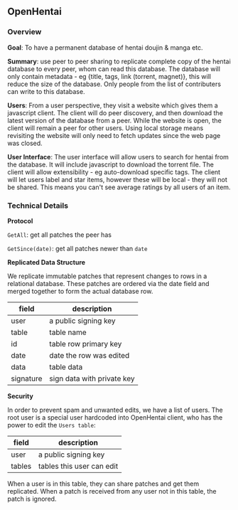 ## OpenHentai

### Overview

**Goal**: To have a permanent database of hentai doujin & manga etc.

**Summary**: use peer to peer sharing to replicate complete copy of the hentai database to every peer, whom can read this database. The database will only contain metadata - eg {title, tags, link (torrent, magnet)}, this will reduce the size of the database. Only people from the list of contributers can write to this database.

**Users**: From a user perspective, they visit a website which gives them a javascript client. The client will do peer discovery, and then download the latest version of the database from a peer. While the website is open, the client will remain a peer for other users. Using local storage means revisiting the website will only need to fetch updates since the web page was closed.

**User Interface**: The user interface will allow users to search for hentai from the database. It will include javascript to download the torrent file. The client will allow extensibility - eg auto-download specific tags. The client will let users label and star items, however these will be local - they will not be shared. This means you can't see average ratings by all users of an item.

### Technical Details

**Protocol**

`GetAll`: get all patches the peer has

`GetSince(date)`: get all patches newer than `date`

**Replicated Data Structure**

We replicate immutable patches that represent changes to rows in a relational database. These patches are ordered via the date field and merged together to form the actual database row.

| field     | description                |
|-----------|----------------------------|
| user      | a public signing key       |
| table     | table name                 |
| id        | table row primary key      |
| date      | date the row was edited    |
| data      | table data                 |
| signature | sign data with private key |

**Security**

In order to prevent spam and unwanted edits, we have a list of users. The root user is a special user hardcoded into OpenHentai client, who has the power to edit the `Users table`:

| field         | description               |
|---------------|---------------------------|
| user          | a public signing key      |
| tables        | tables this user can edit |

When a user is in this table, they can share patches and get them replicated. When a patch is received from any user not in this table, the patch is ignored.
